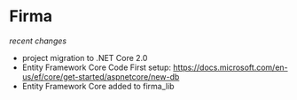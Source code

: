 # Firma

*recent changes*
- project migration to .NET Core 2.0
- Entity Framework Core Code First setup: 
https://docs.microsoft.com/en-us/ef/core/get-started/aspnetcore/new-db
- Entity Framework Core added to firma_lib